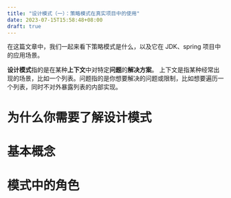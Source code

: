 ```yaml
---
title: "设计模式（一）：策略模式在真实项目中的使用"
date: 2023-07-15T15:58:48+08:00
draft: true
---
```




在这篇文章中，我们一起来看下策略模式是什么，以及它在 JDK、spring 项目中的应用场景。

**设计模式**指的是在某种**上下文**中对特定**问题**的**解决方案**。 
上下文是指某种经常出现的场景，比如一个列表。问题指的是你想要解决的问题或限制，比如想要遍历一个列表，同时不对外暴露列表的内部实现。

# 为什么你需要了解设计模式



# 基本概念



# 模式中的角色





